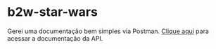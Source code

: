 # b2w-star-wars

Gerei uma documentação bem simples via Postman. [Clique aqui](https://documenter.getpostman.com/view/11999406/TW6xp99Y) para acessar a documentação da API.
